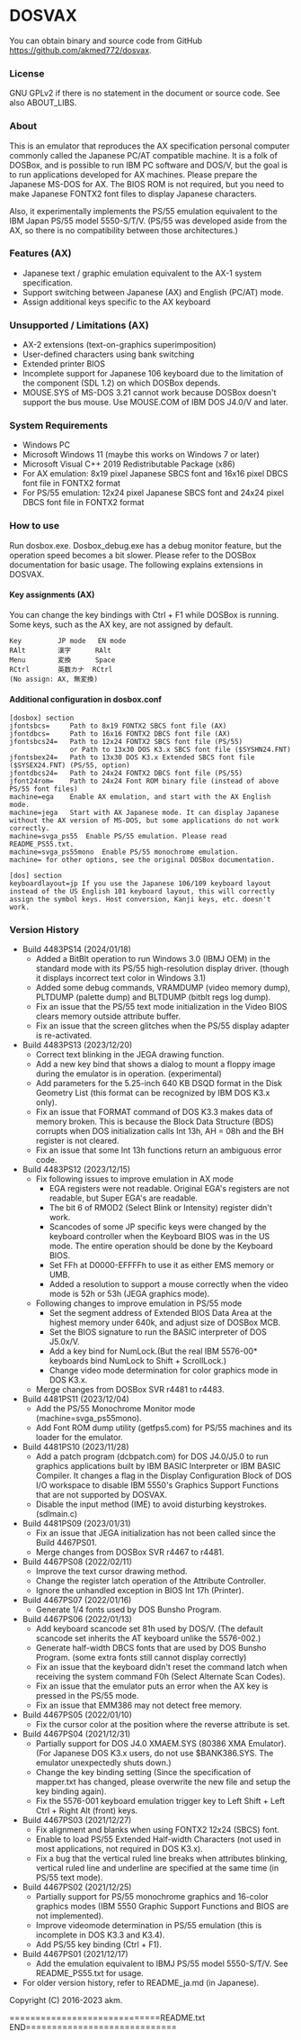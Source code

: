 DOSVAX
=======
You can obtain binary and source code from GitHub <https://github.com/akmed772/dosvax>.

### License

GNU GPLv2 if there is no statement in the document or source code. See also ABOUT_LIBS.

### About

This is an emulator that reproduces the AX specification personal computer commonly called the Japanese PC/AT compatible machine. It is a folk of DOSBox, and is possible to run IBM PC software and DOS/V, but the goal is to run applications developed for AX machines. Please prepare the Japanese MS-DOS for AX. The BIOS ROM is not required, but you need to make Japanese FONTX2 font files to display Japanese characters.

Also, it experimentally implements the PS/55 emulation equivalent to the IBM Japan PS/55 model 5550-S/T/V. (PS/55 was developed aside from the AX, so there is no compatibility between those architectures.)

### Features (AX)

* Japanese text / graphic emulation equivalent to the AX-1 system specification.
* Support switching between Japanese (AX) and English (PC/AT) mode.
* Assign additional keys specific to the AX keyboard

### Unsupported / Limitations (AX)

* AX-2 extensions (text-on-graphics superimposition)
* User-defined characters using bank switching
* Extended printer BIOS
* Incomplete support for Japanese 106 keyboard due to the limitation of the component (SDL 1.2) on which DOSBox depends.
* MOUSE.SYS of MS-DOS 3.21 cannot work because DOSBox doesn't support the bus mouse. Use MOUSE.COM of IBM DOS J4.0/V and later.

### System Requirements

* Windows PC
* Microsoft Windows 11 (maybe this works on Windows 7 or later)
* Microsoft Visual C++ 2019 Redistributable Package (x86)
* For AX emulation: 8x19 pixel Japanese SBCS font and 16x16 pixel DBCS font file in FONTX2 format
* For PS/55 emulation: 12x24 pixel Japanese SBCS font and 24x24 pixel DBCS font file in FONTX2 format

### How to use

Run dosbox.exe. Dosbox_debug.exe has a debug monitor feature, but the operation speed becomes a bit slower. Please refer to the DOSBox documentation for basic usage. The following explains extensions in DOSVAX.

#### Key assignments (AX)

You can change the key bindings with Ctrl + F1 while DOSBox is running. Some keys, such as the AX key, are not assigned by default.

```
Key         JP mode   EN mode
RAlt        漢字      RAlt
Menu        変換      Space
RCtrl       英数カナ  RCtrl
(No assign: AX, 無変換)
```

#### Additional configuration in dosbox.conf

```
[dosbox] section
jfontsbcs=     Path to 8x19 FONTX2 SBCS font file (AX)
jfontdbcs=     Path to 16x16 FONTX2 DBCS font file (AX)
jfontsbcs24=   Path to 12x24 FONTX2 SBCS font file (PS/55)
               or Path to 13x30 DOS K3.x SBCS font file ($SYSHN24.FNT)
jfontsbex24=   Path to 13x30 DOS K3.x Extended SBCS font file ($SYSEX24.FNT) (PS/55, option)
jfontdbcs24=   Path to 24x24 FONTX2 DBCS font file (PS/55)
jfont24rom=    Path to 24x24 Font ROM binary file (instead of above PS/55 font files)
machine=ega    Enable AX emulation, and start with the AX English mode.
machine=jega   Start with AX Japanese mode. It can display Japanese without the AX version of MS-DOS, but some applications do not work correctly.
machine=svga_ps55  Enable PS/55 emulation. Please read README_PS55.txt.
machine=svga_ps55mono  Enable PS/55 monochrome emulation.
machine= for other options, see the original DOSBox documentation.

[dos] section
keyboardlayout=jp If you use the Japanese 106/109 keyboard layout instead of the US English 101 keyboard layout, this will correctly assign the symbol keys. Host conversion, Kanji keys, etc. doesn't work.
```

### Version History
* Build 4483PS14 (2024/01/18)
  - Added a BitBlt operation to run Windows 3.0 (IBMJ OEM) in the standard mode with its PS/55 high-resolution display driver. (though it displays incorrect text color in Windows 3.1)
  - Added some debug commands, VRAMDUMP (video memory dump), PLTDUMP (palette dump) and BLTDUMP (bitblt regs log dump).
  - Fix an issue that the PS/55 text mode initialization in the Video BIOS clears memory outside attribute buffer.
  - Fix an issue that the screen glitches when the PS/55 display adapter is re-activated.
* Build 4483PS13 (2023/12/20)
  - Correct text blinking in the JEGA drawing function.
  - Add a new key bind that shows a dialog to mount a floppy image during the emulator is in operation. (experimental)
  - Add parameters for the 5.25-inch 640 KB DSQD format in the Disk Geometry List (this format can be recognized by IBM DOS K3.x only).
  - Fix an issue that FORMAT command of DOS K3.3 makes data of memory broken. This is because the Block Data Structure (BDS) corrupts when DOS initialization calls Int 13h, AH = 08h and the BH register is not cleared.
  - Fix an issue that some Int 13h functions return an ambiguous error code.
* Build 4483PS12 (2023/12/15)
  - Fix following issues to improve emulation in AX mode
    - EGA registers were not readable. Original EGA's registers are not readable, but Super EGA's are readable.
    - The bit 6 of RMOD2 (Select Blink or Intensity) register didn't work.
    - Scancodes of some JP specific keys were changed by the keyboard controller when the Keyboard BIOS was in the US mode. The entire operation should be done by the Keyboard BIOS.
    - Set FFh at D0000-EFFFFh to use it as either EMS memory or UMB.
    - Added a resolution to support a mouse correctly when the video mode is 52h or 53h (JEGA graphics mode).
  - Following changes to improve emulation in PS/55 mode
    - Set the segment address of Extended BIOS Data Area at the highest memory under 640k, and adjust size of DOSBox MCB.
    - Set the BIOS signature to run the BASIC interpreter of DOS J5.0x/V.
    - Add a key bind for NumLock.(But the real IBM 5576-00* keyboards bind NumLock to Shift + ScrollLock.)
    - Change video mode determination for color graphics mode in DOS K3.x.
  - Merge changes from DOSBox SVR r4481 to r4483.
* Build 4481PS11 (2023/12/04)
  - Add the PS/55 Monochrome Monitor mode (machine=svga_ps55mono).
  - Add Font ROM dump utility (getfps5.com) for PS/55 machines and its loader for the emulator.
* Build 4481PS10 (2023/11/28)
  - Add a patch program (dcbpatch.com) for DOS J4.0/J5.0 to run graphics applications built by IBM BASIC Interpreter or IBM BASIC Compiler. It changes a flag in the Display Configuration Block of DOS I/O workspace to disable IBM 5550's Graphics Support Functions that are not supported by DOSVAX.
  - Disable the input method (IME) to avoid disturbing keystrokes. (sdlmain.c)
* Build 4481PS09 (2023/01/31)
  - Fix an issue that JEGA initialization has not been called since the Build 4467PS01.
  - Merge changes from DOSBox SVR r4467 to r4481.
* Build 4467PS08 (2022/02/11)
  - Improve the text cursor drawing method.
  - Change the register latch operation of the Attribute Controller.
  - Ignore the unhandled exception in BIOS Int 17h (Printer).
* Build 4467PS07 (2022/01/16)
  - Generate 1/4 fonts used by DOS Bunsho Program.
* Build 4467PS06 (2022/01/13)
  - Add keyboard scancode set 81h used by DOS/V. (The default scancode set inherits the AT keyboard unlike the 5576-002.)
  - Generate half-width DBCS fonts that are used by DOS Bunsho Program. (some extra fonts still cannot display correctly)
  - Fix an issue that the keyboard didn't reset the command latch when receiving the system command F0h (Select Alternate Scan Codes).
  - Fix an issue that the emulator puts an error when the AX key is pressed in the PS/55 mode.
  - Fix an issue that EMM386 may not detect free memory.
* Build 4467PS05 (2022/01/10)
  - Fix the cursor color at the position where the reverse attribute is set.
* Build 4467PS04 (2021/12/31)
  - Partially support for DOS J4.0 XMAEM.SYS (80386 XMA Emulator). (For Japanese DOS K3.x users, do not use $BANK386.SYS. The emulator unexpectedly shuts down.)
  - Change the key binding setting (Since the specification of mapper.txt has changed, please overwrite the new file and setup the key binding again).
  - Fix the 5576-001 keyboard emulation trigger key to Left Shift + Left Ctrl + Right Alt (front) keys.
* Build 4467PS03 (2021/12/27)
  - Fix alignment and blanks when using FONTX2 12x24 (SBCS) font.
  - Enable to load PS/55 Extended Half-width Characters (not used in most applications, not required in DOS K3.x).
  - Fix a bug that the vertical ruled line breaks when attributes blinking, vertical ruled line and underline are specified at the same time (in PS/55 text mode).
* Build 4467PS02 (2021/12/25)
  - Partially support for PS/55 monochrome graphics and 16-color graphics modes (IBM 5550 Graphic Support Functions and BIOS are not implemented).
  - Improve videomode determination in PS/55 emulation (this is incomplete in DOS K3.3 and K3.4).
  - Add PS/55 key binding (Ctrl + F1).
* Build 4467PS01 (2021/12/17)
  - Add the emulation equivalent to IBMJ PS/55 model 5550-S/T/V. See README_PS55.txt for usage.
* For older version history, refer to README_ja.md (in Japanese).

Copyright (C) 2016-2023 akm.

=============================README.txt END=============================